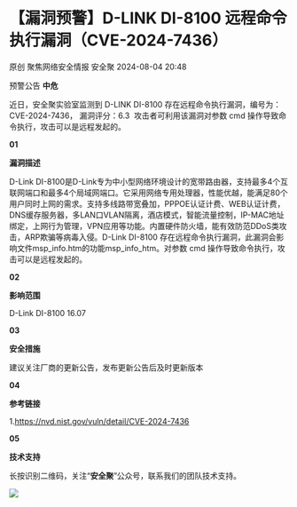 #  【漏洞预警】D-LINK DI-8100 远程命令执行漏洞（CVE-2024-7436）   
原创 聚焦网络安全情报  安全聚   2024-08-04 20:48  
  
预警公告 **中危**  
  
近日，安全聚实验室监测到 D-LINK DI-8100 存在远程命令执行漏洞，编号为：CVE-2024-7436， 漏洞评分：6.3  攻击者可利用该漏洞对参数 cmd 操作导致命令执行，攻击可以是远程发起的。  
  
  
**01**  
  
**漏洞描述**  
  
  
D-Link DI-8100是D-Link专为中小型网络环境设计的宽带路由器，支持最多4个互联网端口和最多4个局域网端口。它采用网络专用处理器，性能优越，能满足80个用户同时上网的需求。支持多线路带宽叠加，PPPOE认证计费、WEB认证计费，DNS缓存服务器，多LAN口VLAN隔离，酒店模式，智能流量控制，IP-MAC地址绑定，上网行为管理，VPN应用等功能。内置硬件防火墙，能有效防范DDoS类攻击，ARP欺骗等病毒入侵。D-Link DI-8100 存在远程命令执行漏洞，此漏洞会影响文件msp_info.htm的功能msp_info_htm。对参数 cmd 操作导致命令执行，攻击可以是远程发起的。  
  
**02**  
  
**影响范围**  
  
 D-Link DI-8100 16.07  
  
**03**  
  
**安全措施**  
  
  
建议关注厂商的更新公告，发布更新公告后及时更新版本  
  
**04**  
  
**参考链接**  
  
  
1.https://nvd.nist.gov/vuln/detail/CVE-2024-7436  
  
**05**  
  
**技术支持**  
  
  
长按识别二维码，关注“**安全聚**”公众号，联系我们的团队技术支持。  
  
![](https://mmbiz.qpic.cn/sz_mmbiz_jpg/Icw1mW4eH3f0EPFicEDoJgTxOg248sjyFribLQXHTQsQCnIpRGg4OgIoF6MxfibpiaOK7aZXgNejnNKMlWSg9pecaw/640?wx_fmt=jpeg&from=appmsg "")  
  
  
  
  
  
